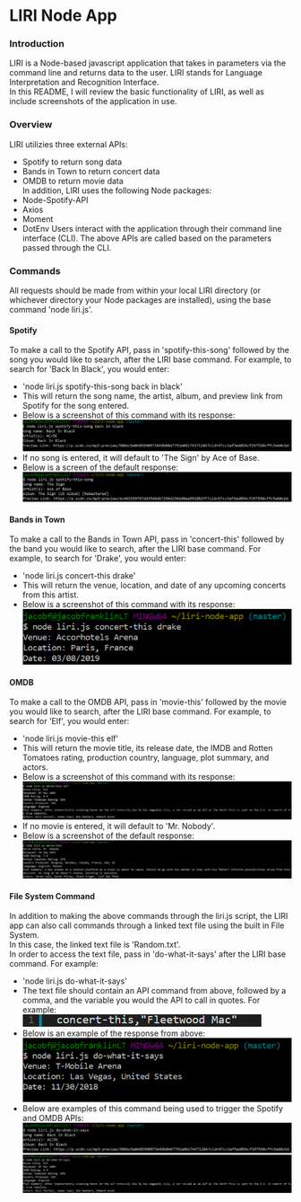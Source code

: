 # LIRI Node App

### Introduction
LIRI is a Node-based javascript application that takes in parameters via the command line and returns data to the user. LIRI stands for Language Interpretation and Recognition Interface.  
In this README, I will review the basic functionality of LIRI, as well as include screenshots of the application in use.  

### Overview
LIRI utilizies three external APIs:
* Spotify to return song data
* Bands in Town to return concert data
* OMDB to return movie data  
In addition, LIRI uses the following Node packages:
* Node-Spotify-API
* Axios
* Moment
* DotEnv
Users interact with the application through their command line interface (CLI). The above APIs are called based on the parameters passed through the CLI.

### Commands
All requests should be made from within your local LIRI directory (or whichever directory your Node packages are installed), using the base command 'node liri.js'. 

#### Spotify
To make a call to the Spotify API, pass in 'spotify-this-song' followed by the song you would like to search, after the LIRI base command. For example, to search for 'Back In Black', you would enter:
* 'node liri.js spotify-this-song back in black'
* This will return the song name, the artist, album, and preview link from Spotify for the song entered.
* Below is a screenshot of this command with its response:  
![Spotify](images/spotifyScreenshot.PNG)
* If no song is entered, it will default to 'The Sign' by Ace of Base.
* Below is a screen of the default response:  
![SpotifyDefault](images/spotifyDefault.PNG)

#### Bands in Town
To make a call to the Bands in Town API, pass in 'concert-this' followed by the band you would like to search, after the LIRI base command. For example, to search for 'Drake', you would enter:  
* 'node liri.js concert-this drake'
* This will return the venue, location, and date of any upcoming concerts from this artist.
* Below is a screenshot of this command with its response:  
![Concerts](images/concertsScreenshot.PNG)

#### OMDB
To make a call to the OMDB API, pass in 'movie-this' followed by the movie you would like to search, after the LIRI base command. For example, to search for 'Elf', you would enter:
* 'node liri.js movie-this elf'
* This will return the movie title, its release date, the IMDB and Rotten Tomatoes rating, production country, language, plot summary, and actors.
* Below is a screenshot of this command with its response:  
![Movies](images/movieScreenshot.PNG)
* If no movie is entered, it will default to 'Mr. Nobody'.
* Below is a screenshot of the default response:  
![MovieDefault](images/movieDefault.PNG)

#### File System Command
In addition to making the above commands through the liri.js script, the LIRI app can also call commands through a linked text file using the built in File System.   
In this case, the linked text file is 'Random.txt'.  
In order to access the text file, pass in 'do-what-it-says' after the LIRI base command. For example:  
* 'node liri.js do-what-it-says'
* The text file should contain an API command from above, followed by a comma, and the variable you would the API to call in quotes. For example:  
![Text](images/text.PNG)
* Below is an example of the response from above:  
![FleetwoodMac](/images/fleetwoodmac.PNG)
* Below are examples of this command being used to trigger the Spotify and OMDB APIs:  
![FSSPotify](images/fsSpotify.PNG)  
![FSMovie](images/fsMovie.PNG)  


